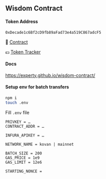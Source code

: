 
## Wisdom Contract

#### Token Address

```0xDecade1c6Bf2cD9fb89aFad73e4a519C867adcF5```

:memo: [Contract](https://etherscan.io/address/0xDecade1c6Bf2cD9fb89aFad73e4a519C867adcF5)

:dollar: [Token Tracker](https://etherscan.io/token/0xDecade1c6Bf2cD9fb89aFad73e4a519C867adcF5)

#### Docs

https://experty.github.io/wisdom-contract/

#### Setup env for batch transfers

```bash
npm i
touch .env
```

Fill `.env` file

```
PRIVKEY = …
CONTRACT_ADDR = …

INFURA_APIKEY = …

NETWORK_NAME = kovan | mainnet

BATCH_SIZE = 200
GAS_PRICE = 1e9
GAS_LIMIT = 12e6

STARTING_NONCE =
```
